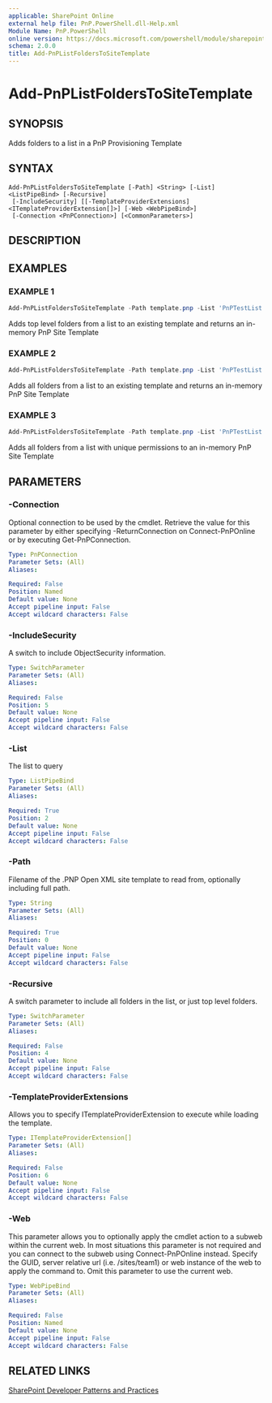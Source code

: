 ```yaml
---
applicable: SharePoint Online
external help file: PnP.PowerShell.dll-Help.xml
Module Name: PnP.PowerShell
online version: https://docs.microsoft.com/powershell/module/sharepoint-pnp/add-pnplistfolderstoSiteTemplate
schema: 2.0.0
title: Add-PnPListFoldersToSiteTemplate
---
```


# Add-PnPListFoldersToSiteTemplate

## SYNOPSIS
Adds folders to a list in a PnP Provisioning Template

## SYNTAX

```
Add-PnPListFoldersToSiteTemplate [-Path] <String> [-List] <ListPipeBind> [-Recursive]
 [-IncludeSecurity] [[-TemplateProviderExtensions] <ITemplateProviderExtension[]>] [-Web <WebPipeBind>]
 [-Connection <PnPConnection>] [<CommonParameters>]
```

## DESCRIPTION

## EXAMPLES

### EXAMPLE 1
```powershell
Add-PnPListFoldersToSiteTemplate -Path template.pnp -List 'PnPTestList'
```

Adds top level folders from a list to an existing template and returns an in-memory PnP Site Template

### EXAMPLE 2
```powershell
Add-PnPListFoldersToSiteTemplate -Path template.pnp -List 'PnPTestList' -Recursive
```

Adds all folders from a list to an existing template and returns an in-memory PnP Site Template

### EXAMPLE 3
```powershell
Add-PnPListFoldersToSiteTemplate -Path template.pnp -List 'PnPTestList' -Recursive -IncludeSecurity
```

Adds all folders from a list with unique permissions to an in-memory PnP Site Template

## PARAMETERS

### -Connection
Optional connection to be used by the cmdlet. Retrieve the value for this parameter by either specifying -ReturnConnection on Connect-PnPOnline or by executing Get-PnPConnection.

```yaml
Type: PnPConnection
Parameter Sets: (All)
Aliases:

Required: False
Position: Named
Default value: None
Accept pipeline input: False
Accept wildcard characters: False
```

### -IncludeSecurity
A switch to include ObjectSecurity information.

```yaml
Type: SwitchParameter
Parameter Sets: (All)
Aliases:

Required: False
Position: 5
Default value: None
Accept pipeline input: False
Accept wildcard characters: False
```

### -List
The list to query

```yaml
Type: ListPipeBind
Parameter Sets: (All)
Aliases:

Required: True
Position: 2
Default value: None
Accept pipeline input: False
Accept wildcard characters: False
```

### -Path
Filename of the .PNP Open XML site template to read from, optionally including full path.

```yaml
Type: String
Parameter Sets: (All)
Aliases:

Required: True
Position: 0
Default value: None
Accept pipeline input: False
Accept wildcard characters: False
```

### -Recursive
A switch parameter to include all folders in the list, or just top level folders.

```yaml
Type: SwitchParameter
Parameter Sets: (All)
Aliases:

Required: False
Position: 4
Default value: None
Accept pipeline input: False
Accept wildcard characters: False
```

### -TemplateProviderExtensions
Allows you to specify ITemplateProviderExtension to execute while loading the template.

```yaml
Type: ITemplateProviderExtension[]
Parameter Sets: (All)
Aliases:

Required: False
Position: 6
Default value: None
Accept pipeline input: False
Accept wildcard characters: False
```

### -Web
This parameter allows you to optionally apply the cmdlet action to a subweb within the current web. In most situations this parameter is not required and you can connect to the subweb using Connect-PnPOnline instead. Specify the GUID, server relative url (i.e. /sites/team1) or web instance of the web to apply the command to. Omit this parameter to use the current web.

```yaml
Type: WebPipeBind
Parameter Sets: (All)
Aliases:

Required: False
Position: Named
Default value: None
Accept pipeline input: False
Accept wildcard characters: False
```

## RELATED LINKS

[SharePoint Developer Patterns and Practices](https://aka.ms/sppnp)